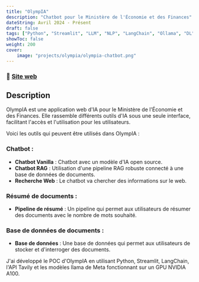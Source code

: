 ```yaml
---
title: "OlympIA"
description: "Chatbot pour le Ministère de l'Économie et des Finances"
dateString: Avril 2024 - Présent
draft: false
tags: ["Python", "Streamlit", "LLM", "NLP", "LangChain", "Ollama", "DL", "IA"]
showToc: false
weight: 200
cover:
    image: "projects/olympia/olympia-chatbot.png"
--- 
```

### 🔗 <a href="https://olympia.bhub.cloud" target="_blank">Site web</a>

## Description
OlympIA est une application web d'IA pour le Ministère de l'Économie et des Finances. Elle rassemble différents outils d'IA sous une seule interface, facilitant l'accès et l'utilisation pour les utilisateurs.

Voici les outils qui peuvent être utilisés dans OlympIA :

### **Chatbot** :
- **Chatbot Vanilla** : Chatbot avec un modèle d'IA open source.
- **Chatbot RAG** : Utilisation d'une pipeline RAG robuste connecté à une base de données de documents.
- **Recherche Web** : Le chatbot va chercher des informations sur le web.

### **Résumé de documents** :
- **Pipeline de résumé** : Un pipeline qui permet aux utilisateurs de résumer des documents avec le nombre de mots souhaité.

### **Base de données de documents** :
- **Base de données** : Une base de données qui permet aux utilisateurs de stocker et d'interroger des documents.

J'ai développé le POC d'OlympIA en utilisant Python, Streamlit, LangChain, l'API Tavily et les modèles llama de Meta fonctionnant sur un GPU NVIDIA A100.
